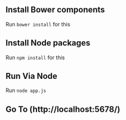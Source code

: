 ## Install Bower components

Run `bower install` for this

## Install Node packages

Run `npm install` for this

## Run Via Node

Run `node app.js`

## Go To (http://localhost:5678/)
